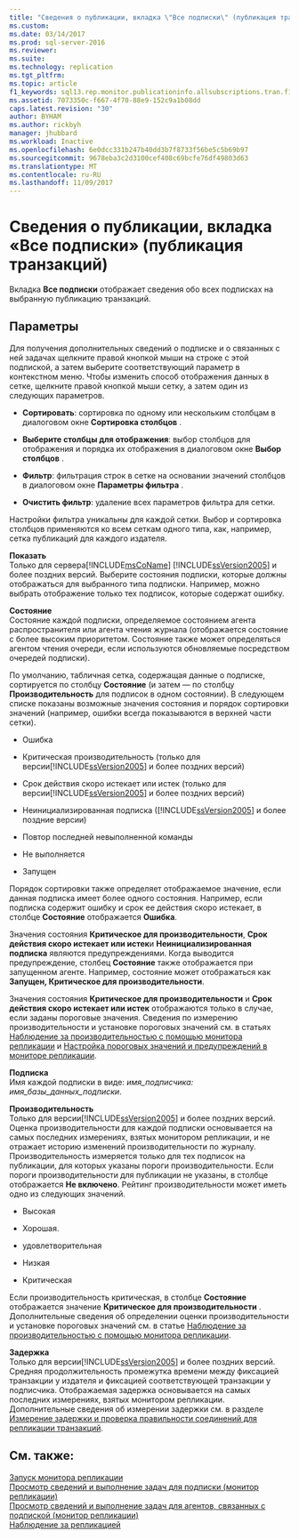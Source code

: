 ```yaml
---
title: "Сведения о публикации, вкладка \"Все подписки\" (публикация транзакций) | Документация Майкрософт"
ms.custom: 
ms.date: 03/14/2017
ms.prod: sql-server-2016
ms.reviewer: 
ms.suite: 
ms.technology: replication
ms.tgt_pltfrm: 
ms.topic: article
f1_keywords: sql13.rep.monitor.publicationinfo.allsubscriptions.tran.f1
ms.assetid: 7073350c-f667-4f70-88e9-152c9a1b08dd
caps.latest.revision: "30"
author: BYHAM
ms.author: rickbyh
manager: jhubbard
ms.workload: Inactive
ms.openlocfilehash: 6e0dcc331b247b40dd3b7f8733f56be5c5b69b97
ms.sourcegitcommit: 9678eba3c2d3100cef408c69bcfe76df49803d63
ms.translationtype: MT
ms.contentlocale: ru-RU
ms.lasthandoff: 11/09/2017
---
```

# <a name="publication-information-all-subscriptions-transactional-publication"></a>Сведения о публикации, вкладка «Все подписки» (публикация транзакций)
  Вкладка **Все подписки** отображает сведения обо всех подписках на выбранную публикацию транзакций.  
  
## <a name="options"></a>Параметры  
 Для получения дополнительных сведений о подписке и о связанных с ней задачах щелкните правой кнопкой мыши на строке с этой подпиской, а затем выберите соответствующий параметр в контекстном меню. Чтобы изменить способ отображения данных в сетке, щелкните правой кнопкой мыши сетку, а затем один из следующих параметров.  
  
-   **Сортировать**: сортировка по одному или нескольким столбцам в диалоговом окне **Сортировка столбцов** .  
  
-   **Выберите столбцы для отображения**: выбор столбцов для отображения и порядка их отображения в диалоговом окне **Выбор столбцов** .  
  
-   **Фильтр**: фильтрация строк в сетке на основании значений столбцов в диалоговом окне **Параметры фильтра** .  
  
-   **Очистить фильтр**: удаление всех параметров фильтра для сетки.  
  
 Настройки фильтра уникальны для каждой сетки. Выбор и сортировка столбцов применяются ко всем сеткам одного типа, как, например, сетка публикаций для каждого издателя.  
  
 **Показать**  
 Только для сервера[!INCLUDE[msCoName](../../includes/msconame-md.md)] [!INCLUDE[ssVersion2005](../../includes/ssversion2005-md.md)] и более поздних версий. Выберите состояния подписки, которые должны отображаться для выбранного типа подписки. Например, можно выбрать отображение только тех подписок, которые содержат ошибку.  
  
 **Состояние**  
 Состояние каждой подписки, определяемое состоянием агента распространителя или агента чтения журнала (отображается состояние с более высоким приоритетом. Состояние также может определяться агентом чтения очереди, если используются обновляемые посредством очередей подписки).  
  
 По умолчанию, табличная сетка, содержащая данные о подписке, сортируется по столбцу **Состояние** (и затем — по столбцу **Производительность** для подписок в одном состоянии). В следующем списке показаны возможные значения состояния и порядок сортировки значений (например, ошибки всегда показываются в верхней части сетки).  
  
-   Ошибка  
  
-   Критическая производительность (только для версии[!INCLUDE[ssVersion2005](../../includes/ssversion2005-md.md)] и более поздних версий)  
  
-   Срок действия скоро истекает или истек (только для версии[!INCLUDE[ssVersion2005](../../includes/ssversion2005-md.md)] и более поздних версий)  
  
-   Неинициализированная подписка ([!INCLUDE[ssVersion2005](../../includes/ssversion2005-md.md)] и более поздние версии)  
  
-   Повтор последней невыполненной команды  
  
-   Не выполняется  
  
-   Запущен  
  
 Порядок сортировки также определяет отображаемое значение, если данная подписка имеет более одного состояния. Например, если подписка содержит ошибку и срок ее действия скоро истекает, в столбце **Состояние** отображается **Ошибка**.  
  
 Значения состояния **Критическое для производительности**, **Срок действия скоро истекает или истек**и **Неинициализированная подписка** являются предупреждениями. Когда выводится предупреждение, столбец **Состояние** также отображается при запущенном агенте. Например, состояние может отображаться как **Запущен, Критическое для производительности**.  
  
 Значения состояния **Критическое для производительности** и **Срок действия скоро истекает или истек** отображаются только в случае, если заданы пороговые значения. Сведения по измерению производительности и установке пороговых значений см. в статьях [Наблюдение за производительностью с помощью монитора репликации](../../relational-databases/replication/monitor/monitor-performance-with-replication-monitor.md) и [Настройка пороговых значений и предупреждений в мониторе репликации](../../relational-databases/replication/monitor/set-thresholds-and-warnings-in-replication-monitor.md).  
  
 **Подписка**  
 Имя каждой подписки в виде: *имя_подписчика: имя_базы_данных_подписки*.  
  
 **Производительность**  
 Только для версии[!INCLUDE[ssVersion2005](../../includes/ssversion2005-md.md)] и более поздних версий. Оценка производительности для каждой подписки основывается на самых последних измерениях, взятых монитором репликации, и не отражает историю изменений производительности по журналу. Производительность измеряется только для тех подписок на публикации, для которых указаны пороги производительности. Если пороги производительности для публикации не указаны, в столбце отображается **Не включено**. Рейтинг производительности может иметь одно из следующих значений.  
  
-   Высокая  
  
-   Хорошая.  
  
-   удовлетворительная  
  
-   Низкая  
  
-   Критическая  
  
 Если производительность критическая, в столбце **Состояние** отображается значение **Критическое для производительности** . Дополнительные сведения об определении оценки производительности и установке пороговых значений см. в статье [Наблюдение за производительностью с помощью монитора репликации](../../relational-databases/replication/monitor/monitor-performance-with-replication-monitor.md).  
  
 **Задержка**  
 Только для версии[!INCLUDE[ssVersion2005](../../includes/ssversion2005-md.md)] и более поздних версий. Средняя продолжительность промежутка времени между фиксацией транзакции у издателя и фиксацией соответствующей транзакции у подписчика. Отображаемая задержка основывается на самых последних измерениях, взятых монитором репликации. Дополнительные сведения об измерении задержки см. в разделе [Измерение задержки и проверка правильности соединений для репликации транзакций](../../relational-databases/replication/monitor/measure-latency-and-validate-connections-for-transactional-replication.md).  
  
## <a name="see-also"></a>См. также:  
 [Запуск монитора репликации](../../relational-databases/replication/monitor/start-the-replication-monitor.md)   
 [Просмотр сведений и выполнение задач для подписки (монитор репликации)](../../relational-databases/replication/monitor/view-information-and-perform-tasks-for-a-subscription-replication-monitor.md)   
 [Просмотр сведений и выполнение задач для агентов, связанных с подпиской (монитор репликации)](../../relational-databases/replication/monitor/view-information-and-perform-tasks-for-subscription-agents.md)   
 [Наблюдение за репликацией](../../relational-databases/replication/monitor/monitoring-replication-overview.md)  
  
  
